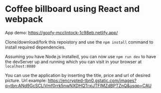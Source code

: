 # Coffee billboard using React and webpack
App demo: https://goofy-mcclintock-1c98eb.netlify.app/


Clone/download/fork this repoistory and use the `npm install` command to install required dependencies.

Assuming you have Node.js installed, you can now use `npm run dev` to have the devServer up and running which you can visit in your browser at `localhost:8080`

You can use the application by inserting the title, price and url of desired picture. Url example: https://encrypted-tbn0.gstatic.com/images?q=tbn:ANd9GcSCLlVmf0rrk5nwNXDHQTrxiJTFIMZdBPTZnQ&usqp=CAU

